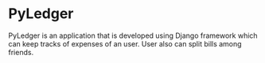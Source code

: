 # PyLedger
PyLedger is an application that is developed using Django framework which can keep tracks of expenses of an user.  User also can split bills among friends.
